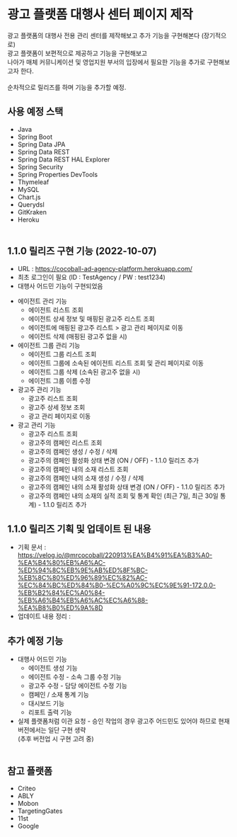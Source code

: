 # 광고 플랫폼 대행사 센터 페이지 제작

광고 플랫폼의 대행사 전용 관리 센터를 제작해보고 추가 기능을 구현해본다 (장기적으로) </br>
광고 플랫폼이 보편적으로 제공하고 기능을 구현해보고 </br>
나아가 매체 커뮤니케이션 및 영업지원 부서의 입장에서 필요한 기능을 추가로 구현해보고자 한다. </br></br>
순차적으로 릴리즈를 하며 기능을 추가할 예정.

## 사용 예정 스택

* Java
* Spring Boot
* Spring Data JPA
* Spring Data REST
* Spring Data REST HAL Explorer
* Spring Security
* Spring Properties DevTools
* Thymeleaf
* MySQL
* Chart.js
* Querydsl
* GitKraken
* Heroku </br></br>

## 1.1.0 릴리즈 구현 기능 (2022-10-07)
- URL : https://cocoball-ad-agency-platform.herokuapp.com/
- 최초 로그인이 필요 (ID : TestAgency / PW : test1234)
- 대행사 어드민 기능이 구현되었음

* 에이전트 관리 기능
   * 에이전트 리스트 조회
   * 에이전트 상세 정보 및 매핑된 광고주 리스트 조회
   * 에이전트에 매핑된 광고주 리스트 > 광고 관리 페이지로 이동
   * 에이전트 삭제 (매핑된 광고주 없을 시)
* 에이전트 그룹 관리 기능
   * 에이전트 그룹 리스트 조회
   * 에이전트 그룹에 소속된 에이전트 리스트 조회 및 관리 페이지로 이동
   * 에이전트 그룹 삭제 (소속된 광고주 없을 시)
   * 에이전트 그룹 이름 수정
* 광고주 관리 기능
   * 광고주 리스트 조회
   * 광고주 상세 정보 조회
   * 광고 관리 페이지로 이동
* 광고 관리 기능
   * 광고주 리스트 조회
   * 광고주의 캠페인 리스트 조회
   * 광고주의 캠페인 생성 / 수정 / 삭제
   * 광고주의 캠페인 활성화 상태 변경 (ON / OFF) - 1.1.0 릴리즈 추가
   * 광고주의 캠페인 내의 소재 리스트 조회
   * 광고주의 캠페인 내의 소재 생성 / 수정 / 삭제
   * 광고주의 캠페인 내의 소재 활성화 상태 변경 (ON / OFF) - 1.1.0 릴리즈 추가
   * 광고주의 캠페인 내의 소재의 실적 조회 및 통계 확인 (최근 7일, 최근 30일 통계) - 1.1.0 릴리즈 추가

## 1.1.0 릴리즈 기획 및 업데이트 된 내용
- 기획 문서 : https://velog.io/@mrcocoball/220913%EA%B4%91%EA%B3%A0-%EA%B4%80%EB%A6%AC-%ED%94%8C%EB%9E%AB%ED%8F%BC-%EB%8C%80%ED%96%89%EC%82%AC-%EC%84%BC%ED%84%B0-%EC%A0%9C%EC%9E%91-172.0.0-%EB%B2%84%EC%A0%84-%EB%A6%B4%EB%A6%AC%EC%A6%88-%EA%B8%B0%ED%9A%8D
- 업데이트 내용 정리 : 

## 추가 예정 기능
* 대행사 어드민 기능
    * 에이전트 생성 기능
    * 에이전트 수정 - 소속 그룹 수정 기능
    * 광고주 수정 - 담당 에이전트 수정 기능
    * 캠페인 / 소재 통계 기능
    * 대시보드 기능
    * 리포트 출력 기능
* 실제 플랫폼처럼 이관 요청 - 승인 작업의 경우 광고주 어드민도 있어야 하므로 현재 버전에서는 일단 구현 생략 </br>
  (추후 버전업 시 구현 고려 중) </br></br>

## 참고 플랫폼

* Criteo
* ABLY
* Mobon
* TargetingGates
* 11st
* Google
